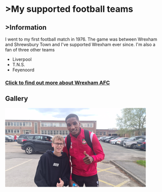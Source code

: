 <head>
  <meta charset="utf-8">
  <title>My supported football teams</title>
  <link href="style.css" rel="stylesheet" type="text/css" />
</head>

<body>
  <main>
    <h1>>My supported football teams</h1>
    <h2>>Information</h2>
    <p>I went to my first football match in 1976. The game was between Wrexham and Shrewsbury Town and I've supported
      Wrexham ever since. I'm also a fan of three other teams</p>

  <ul>
      <li>Liverpool</li>
      <li>T.N.S.</li>
      <li>Feyenoord</li>
    </ul>

  <a href="https://en.wikipedia.org/wiki/Wrexham_A.F.C.">
      <h3>Click to find out more about Wrexham AFC</h3>
    </a>

<div>
            <h2>Gallery</h2>
            <img src="Hayden.jpg" alt="Hayden" width="90%">
        </div>

</body>

</html>
